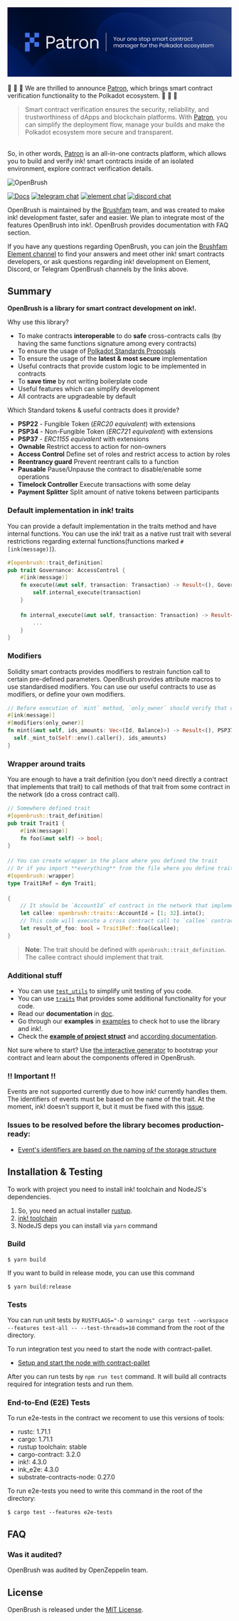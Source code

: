 <div align="center">
  <a href="https://patron.works/">
    <img src="https://github.com/Brushfam/patron-backend/raw/master/Patron.png" alt="Logo"  >
  </a>

  <p align="left">
    &#128226; &#128226; &#128226; We are thrilled to announce <a href="https://patron.works/">Patron</a>, which brings smart contract verification functionality to the Polkadot ecosystem. &#128226; &#128226; &#128226;
  </p>
</div>

> Smart contract verification ensures the security, reliability, and trustworthiness of dApps and blockchain platforms. With [Patron](https://patron.works/), you can simplify the deployment flow, manage your builds and make the Polkadot ecosystem more secure and transparent.
<br/>
So, in other words,  <a href="https://patron.works/">Patron</a> is an all-in-one contracts platform, which allows you to build and verify ink! smart contracts inside of an isolated environment, explore contract verification details.

![OpenBrush](https://user-images.githubusercontent.com/88630083/218825486-accc2d8c-bc5c-4b92-a278-a5b9009fd6f5.png)

[![Docs](https://img.shields.io/badge/docs-%F0%9F%93%84-blue)](https://Brushfam.github.io/openbrush-contracts)
[![telegram chat](https://img.shields.io/badge/Telegram-blue.svg?style=flat-square)](https://t.me/openbrush)
[![element chat](https://img.shields.io/badge/Element-green.svg?style=flat-square)](https://matrix.to/#/!utTuYglskDvqRRMQta:matrix.org?via=matrix.org&via=t2bot.io&via=matrix.parity.io)
[![discord chat](https://img.shields.io/badge/Discord-purple.svg?style=flat-square)](https://discord.com/invite/EARg6RCThP)

OpenBrush is maintained by the [Brushfam](https://www.brushfam.io/) team, and was created to make ink! development faster, safer and easier. We plan to integrate most of the features OpenBrush into ink!. OpenBrush provides documentation with FAQ section.

If you have any questions regarding OpenBrush, you can join the [Brushfam Element channel](https://matrix.to/#/!utTuYglskDvqRRMQta:matrix.org?via=matrix.org&via=t2bot.io&via=web3.foundation) to find your answers and meet other ink! smart contracts developers, or ask questions regarding ink! development on Element, Discord, or Telegram OpenBrush channels by the links above.

## Summary
**OpenBrush is a library for smart contract development on ink!.**

Why use this library?
- To make contracts **interoperable** to do **safe** cross-contracts calls (by having the same functions signature among every contracts)
- To ensure the usage of [Polkadot Standards Proposals](https://github.com/w3f/PSPs)
- To ensure the usage of the **latest & most secure** implementation
- Useful contracts that provide custom logic to be implemented in contracts
- To **save time** by not writing boilerplate code
- Useful features which can simplify development
- All contracts are upgradeable by default

Which Standard tokens & useful contracts does it provide?
- **PSP22** - Fungible Token (*ERC20 equivalent*) with extensions
- **PSP34** - Non-Fungible Token (*ERC721 equivalent*) with extensions
- **PSP37** - *ERC1155 equivalent* with extensions
- **Ownable** Restrict access to action for non-owners
- **Access Control** Define set of roles and restrict access to action by roles
- **Reentrancy guard** Prevent reentrant calls to a function
- **Pausable** Pause/Unpause the contract to disable/enable some operations
- **Timelock Controller** Execute transactions with some delay
- **Payment Splitter** Split amount of native tokens between participants

### Default implementation in ink! traits

You can provide a default implementation in the traits method and have internal functions. 
You can use the ink! trait as a native rust trait with several restrictions regarding 
external functions(functions marked `#[ink(message)]`).

```rust
#[openbrush::trait_definition]
pub trait Governance: AccessControl {
    #[ink(message)]
    fn execute(&mut self, transaction: Transaction) -> Result<(), GovernanceError> {
        self.internal_execute(transaction)
    }

    fn internal_execute(&mut self, transaction: Transaction) -> Result<(), GovernanceError> {
        ...
    }
}
```

### Modifiers

Solidity smart contracts provides modifiers to restrain function call to certain pre-defined parameters. OpenBrush provides attribute macros to use standardised modifiers.
You can use our useful contracts to use as modifiers, or define your own modifiers.

```rust
// Before execution of `mint` method, `only_owner` should verify that caller is the owner.
#[ink(message)]
#[modifiers(only_owner)]
fn mint(&mut self, ids_amounts: Vec<(Id, Balance)>) -> Result<(), PSP37Error> {
  self._mint_to(Self::env().caller(), ids_amounts)
}
```

### Wrapper around traits

You are enough to have a trait definition
(you don't need directly a contract that implements that trait) 
to call methods of that trait from some contract in the network
(do a cross contract call).

```rust
// Somewhere defined trait
#[openbrush::trait_definition]
pub trait Trait1 {
    #[ink(message)]
    fn foo(&mut self) -> bool;
}

// You can create wrapper in the place where you defined the trait
// Or if you import **everything** from the file where you define trait
#[openbrush::wrapper]
type Trait1Ref = dyn Trait1;

{
    // It should be `AccountId` of contract in the network that implements `Trait1` trait
    let callee: openbrush::traits::AccountId = [1; 32].into();
    // This code will execute a cross contract call to `callee` contract
    let result_of_foo: bool = Trait1Ref::foo(&callee);
}
```

> **Note**: The trait should be defined with `openbrush::trait_definition`.
The callee contract should implement that trait.

### Additional stuff

- You can use [`test_utils`](https://github.com/Brushfam/openbrush-contracts/blob/main/lang/src/test_utils.rs#L39)
to simplify unit testing of you code.
- You can use [`traits`](https://github.com/Brushfam/openbrush-contracts/blob/main/lang/src/traits.rs) that provides some additional
functionality for your code.
- Read our **documentation** in [doc](https://learn.brushfam.io/docs/openbrush).
- Go through our **examples** in [examples](examples) to check hot to use the library and ink!.
- Check the [**example of project struct**](https://github.com/Brushfam/openbrush-contracts/tree/main/example_project_structure) and [according documentation](https://learn.brushfam.io/docs/OpenBrush/smart-contracts/example/overview).

Not sure where to start? Use [the interactive generator](https://openbrush.io) to bootstrap your contract and learn about the components offered in OpenBrush.

### ‼️ Important ‼️

Events are not supported currently due to how ink! currently handles them.  
The identifiers of events must be based on the name of the trait. At the moment, ink! doesn't support it,
but it must be fixed with this [issue](https://github.com/paritytech/ink/issues/809).

### Issues to be resolved before the library becomes production-ready:
* [Event's identifiers are based on the naming of the storage structure](https://github.com/Brushfam/openbrush-contracts/issues/2)

## Installation & Testing
To work with project you need to install ink! toolchain and NodeJS's dependencies.

1. So, you need an actual installer [rustup](https://www.rust-lang.org/tools/install).
2. [ink! toolchain](https://use.ink/getting-started/setup)
3. NodeJS deps you can install via `yarn` command

### Build
```
$ yarn build
```
If you want to build in release mode, you can use this command
```
$ yarn build:release
```

### Tests

You can run unit tests by `RUSTFLAGS="-D warnings" cargo test --workspace --features test-all -- --test-threads=10` command from the root of the directory.

To run integration test you need to start the node with contract-pallet.
- [Setup and start the node with contract-pallet](https://github.com/paritytech/substrate-contracts-node)

After you can run tests by `npm run test` command. It will build all contracts required for integration tests and run them.

### End-to-End (E2E) Tests
To run   e2e-tests in   the contract we  recoment to use   this versions of   tools:
- rustc: 1.71.1
- cargo: 1.71.1
- rustup toolchain: stable
 - cargo-contract: 3.2.0
- ink!: 4.3.0
- ink_e2e: 4.3.0
- substrate-contracts-node: 0.27.0

To run e2e-tests you need to  write this command in the root of the directory:
```
$ cargo test --features e2e-tests
```

## FAQ

### Was it audited?

OpenBrush was audited by OpenZeppelin team.

## License

OpenBrush is released under the [MIT License](LICENSE).

